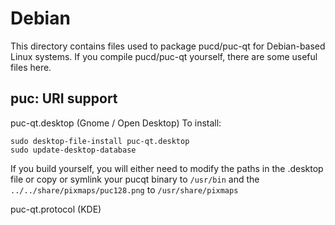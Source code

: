 
Debian
====================
This directory contains files used to package pucd/puc-qt
for Debian-based Linux systems. If you compile pucd/puc-qt yourself, there are some useful files here.

## puc: URI support ##


puc-qt.desktop  (Gnome / Open Desktop)
To install:

	sudo desktop-file-install puc-qt.desktop
	sudo update-desktop-database

If you build yourself, you will either need to modify the paths in
the .desktop file or copy or symlink your pucqt binary to `/usr/bin`
and the `../../share/pixmaps/puc128.png` to `/usr/share/pixmaps`

puc-qt.protocol (KDE)
